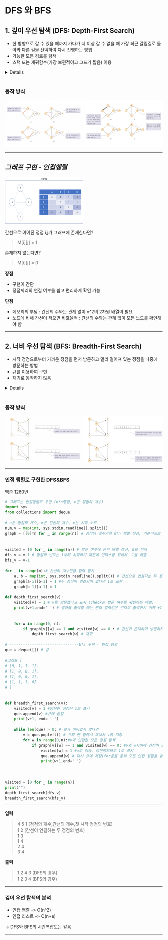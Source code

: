 # DFS 와 BFS 


 ## 1. 깊이 우선 탐색 (DFS: Depth-First Search)

- 한 방향으로 갈 수 있을 때까지 가다가 더 이상 갈 수 없을 때 가장 최근 갈림길로 돌아와 다른 길을 선택하여 다시 진행하는 방법  
- 가능한 모든 경로를 탐색
- 스택 또는 재귀함수(가장 보편적이고 코드가 짧음) 이용

<details> 
<img src = "./images/dfs&bfs/img-2.gif" width = 200 height = 200>   <br>
[출처 : https://developer-mac.tistory.com/64]
</details>


<br>

### 동작 방식

<img src = "./images/dfs&bfs/dfs1.png" width = 250 height = 150>
<img src = "./images/dfs&bfs/dfs2.png" width = 250 height = 150>

<br>

---

## ***그래프 구현 - 인접행렬***

<img src = "./images/dfs&bfs/인접행렬.png" width = 250 height = 150 >

간선으로 이어진 정점 i,j가 그래프에 
존재한다면?
>M[i][j] = 1   

존재하지 않는다면?    
>M[i][j] = 0


**장점**
- 구현이 간단
- 정점끼리의 연결 여부를 쉽고 편리하게 확인 가능

**단점**
- 메모리의 부담 : 간선의 수와는 관계 없이 n^2의 2차원 배열이 필요
- 노드에 비해 간선이 적으면 비효율적 : 간선의 수와는 관계 없이 모든 노드를 확인해야 함


---

## 2. 너비 우선 탐색 (BFS: Breadth-First Search)

- 시작 정점으로부터 가까운 정점을 먼저 방문하고 멀리 떨어져 있는 정점을 나중에 방문하는 방법
- 큐를 이용하여 구현
- 재귀로 동작하지 않음

<details> 
<img src = "./images/dfs&bfs/img.gif" width = 200 height = 200><br>
[출처 : https://developer-mac.tistory.com/64]
</details>
<br>


### 동작 방식

<img src = "./images/dfs&bfs/bfs1.png" width = 250 height = 150>
<img src = "./images/dfs&bfs/bfs2.png" width = 250 height = 150>

<br>

--- 
### **인접 행렬로 구현한 DFS&BFS**

  

[백준 1260번](https://www.acmicpc.net/problem/1260)
``` py
# 그래프는 인접행렬로 구현 (n*n행렬, n은 정점의 개수)
import sys
from collections import deque

# n은 정점의 개수, m은 간선의 개수, v는 시작 노드
n,m,v = map(int, sys.stdin.readline().split())
graph = [[0]*n for _ in range(n)] # 정점의 갯수만큼 n*n 행렬 생성, 기본적으로 0을 전제


visited = [0 for _ in range(n)] # 방문 여부에 관한 배열 생성, 0을 전제
dfs_v = v-1 # 정점의 번호는 1부터 시작하기 때문에 인덱스를 위해서 -1을 해줌
bfs_v = v-1

for _ in range(m):# 간선의 개수만큼 입력 받기
    a, b = map(int, sys.stdin.readline().split()) # 간선으로 연결되는 두 정점의 입력 받기
    graph[a-1][b-1] = 1 #두 정점이 연결되어 있다면 1로 표현
    graph[b-1][a-1] = 1

def depth_first_search(v):
    visited[v] = 1 # v를 방문했다고 표시 (check는 방문 여부를 확인하는 배열)
    print(v+1,end=' ') # 결과를 출력할 때는 원래 입력받은 번호로 출력하기 위해 +1


    for w in range(0, n):
        if graph[v][w] == 1 and visited[w] == 0 : # 간선이 존재하며 방문하지 않았을 때
            depth_first_search(w) # 재귀

# -------------------------------bfs 구현 - 인접 행렬
que = deque([]) # 큐

#그래프 [
# [0, 1, 1, 1],
# [1, 0, 0, 1],
# [1, 0, 0, 1],
# [1, 1, 1, 0]
# ]


def breadth_first_search(v):
    visited[v] = 1 #방문한 정점은 1로 표시
    que.append(v) #큐에 삽입
    print(v+1, end= ' ')

    while len(que) > 0: # 큐가 비어있지 않다면
        v = que.popleft() # 큐의 맨 앞에서 꺼내서 v에 저장
        for w in range(0,n):#v와 인접한 모든 정점 탐색
            if graph[v][w] == 1 and visited[w] == 0: #v와 w사이에 간선이 있고, 방문되지 않았다면
                visited[w] = 1 #w로 이동, 방문했으므로 1로 표시
                que.append(w) # 다시 큐에 저장(for문을 통해 모든 인접 정점을 큐에 저장하게 됨)
                print(w+1,end=' ')



visited = [0 for _ in range(n)]
print("")
depth_first_search(dfs_v)
breadth_first_search(bfs_v)


```
---
**입력**

>4 5 1   (정점의 개수,간선의 개수,첫 시작 정점의 번호)     
1 2   (간선이 연결하는 두 정점의 번호)   
1 3   
1 4   
2 4   
3 4

**출력**

>1 2 4 3 (DFS의 경우)   
>1 2 3 4 (BFS의 경우)



----

### **깊이 우선 탐색의 분석**
- 인접 행렬 -> O(n^2)
- 인접 리스트 -> O(n+e)

-> DFS와 BFS의 시간복잡도는 같음

---















